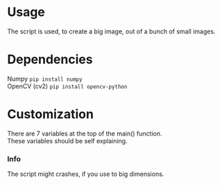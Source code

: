 # Usage
The script is used, to create a big image, out of a bunch of small images.

# Dependencies
Numpy
`pip install numpy`
<br/>
OpenCV (cv2)
`pip install opencv-python`

# Customization
There are 7 variables at the top of the main() function.
<br/>
These variables should be self explaining.
### Info
The script might crashes, if you use to big dimensions.
